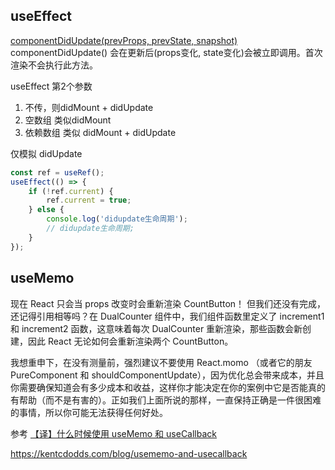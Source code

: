 ## useEffect
[componentDidUpdate(prevProps, prevState, snapshot)](https://zh-hans.reactjs.org/docs/react-component.html#componentdidupdate)
componentDidUpdate() 会在更新后(props变化, state变化)会被立即调用。首次渲染不会执行此方法。

useEffect 第2个参数
1. 不传，则didMount + didUpdate
2. 空数组 类似didMount
3. 依赖数组 类似 didMount + didUpdate

仅模拟 didUpdate
```js
const ref = useRef();
useEffect(() => {
    if (!ref.current) {
        ref.current = true;
    } else {
        console.log('didupdate生命周期');
        // didupdate生命周期;
    }
});
```
## useMemo
现在 React 只会当 props 改变时会重新渲染 CountButton！ 但我们还没有完成，还记得引用相等吗？在 DualCounter 组件中，我们组件函数里定义了 increment1 和 increment2 函数，这意味着每次 DualCounter 重新渲染，那些函数会新创建，因此 React 无论如何会重新渲染两个 CountButton。

我想重申下，在没有测量前，强烈建议不要使用 React.momo （或者它的朋友 PureComponent 和 shouldComponentUpdate），因为优化总会带来成本，并且你需要确保知道会有多少成本和收益，这样你才能决定在你的案例中它是否能真的有帮助（而不是有害的）。正如我们上面所说的那样，一直保持正确是一件很困难的事情，所以你可能无法获得任何好处。

参考
[【译】什么时候使用 useMemo 和 useCallback](https://jancat.github.io/post/2019/translation-usememo-and-usecallback/)

https://kentcdodds.com/blog/usememo-and-usecallback